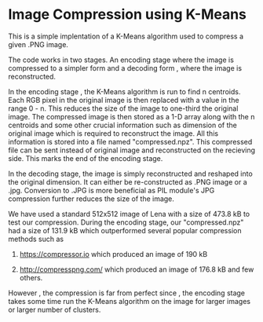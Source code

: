 # Image Compression using K-Means

This is a simple implentation of a K-Means algorithm used to compress a given .PNG image.

The code works in two stages. An encoding stage where the image is compressed to a simpler form and a decoding form , where the image is reconstructed.

In the encoding stage , the K-Means algorithm is run to find n centroids. Each RGB pixel in the original image is then replaced with a value in the range 0 - n. This reduces the size of the image to one-third the original image. The compressed image is then stored as a 1-D array along with the n centroids and some other crucial information such as dimension of the original image which is required to reconstruct the image. All this information is stored into a file named "compressed.npz". This compressed file can be sent instead of original image and reconstructed on the recieving side. This marks the end of the encoding stage.

In the decoding stage, the image is simply reconstructed and reshaped into the original dimension. It can either be re-constructed as .PNG image or a .jpg. Conversion to .JPG is more beneficial as PIL module's JPG compression further reduces the size of the image.


We have used a standard 512x512 image of Lena with a size of 473.8 kB to test our compression. During the encoding stage, our "compressed.npz" had a size of 131.9 kB which outperformed several popular compression methods such as 

1. https://compressor.io which produced an image of 190 kB

2. http://compresspng.com/ which produced an image of 176.8 kB and few others.



However , the compression is far from perfect since , the encoding stage takes some time run the K-Means algorithm on the image for larger images or larger number of clusters.
